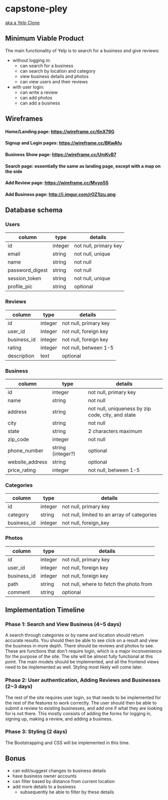 # capstone-pley
[aka a Yelp Clone](https://pley-app.herokuapp.com/)

## Minimum Viable Product
The main functionality of Yelp is to search for a business and give reviews:
+ without logging in:
  + can search for a business
  + can search by location and category
  + view business details and photos
  + can view users and their reviews
+ with user login:
  + can write a review
  + can add photos
  + can add a business
  
## Wireframes
#### Home/Landing page: https://wireframe.cc/6nX79G
#### Signup and Login pages: https://wireframe.cc/BKwAfu
#### Business Show page: https://wireframe.cc/UmKvB7
#### Search page: essentially the same as landing page, except with a map on the side
#### Add Review page: https://wireframe.cc/Mvyp5S
#### Add Business page: http://i.imgur.com/rOZ1jzu.png

## Database schema
### Users
| column | type | details |
| --- | --- | --- |
| id | integer | not null, primary key|
| email | string | not null, unique |
| name | string | not null |
| password_digest | string | not null |
| session_token | string | not null, unique |
| profile_pic | string | optional |

### Reviews 
| column | type | details |
| --- | --- | --- |
| id | integer | not null, primary key |
| user_id | integer | not null, foreign key |
| business_id | integer | not null, foreign key |
| rating | integer | not null, between 1-5 |
| description | text | optional |

### Business
| column | type | details |
| --- | --- | --- |
| id | integer | not null, primary key |
| name | string | not null |
| address | string | not null, uniqueness by zip code, city, and state |
| city | string | not null |
| state | string | 2 characters maximum |
| zip_code | integer | not null |
| phone_number | string (integer?) | optional |
| website_address | string | optional |
| price_rating | integer | not null, between 1-5 |


### Categories
| column | type | details |
| --- | --- | --- |
| id | integer | not null, primary key |
| category | string | not null, limited to an array of categories |
| business_id | integer | not null, foreign_key |


### Photos
| column | type | details |
| --- | --- | --- |
| id | integer | not null, primary key |
| user_id | integer | not null, foreign key |
| business_id | integer | not null, foreign key |
| path | string | not null, where to fetch the photo from |
| comment | string | optional |

## Implementation Timeline
### Phase 1: Search and View Business (4~5 days)
A search through categories or by name and location should return accurate results. You should then be able to see click on a result and view the business in more depth. There should be reviews and photos to see. These are functions that don't require login, which is a major inconvenience for the purpose of the site. The site will be almost fully functional at this point. The main models should be implemented, and all the frontend views need to be implemented as well. Styling most likely will come later.

### Phase 2: User authentication, Adding Reviews and Businesses (2~3 days)
The rest of the site requires user login, so that needs to be implemented for the rest of the features to work correctly. The user should then be able to submit a review to existing businesses, and add one if what they are looking for is not there. This mostly consists of adding the forms for logging in, signing up, making a review, and adding a business.

### Phase 3: Styling (2 days)
The Bootstrapping and CSS will be implemented in this time.


## Bonus
+ can edit/suggest changes to business details
+ have business owner accounts
+ can filter based by distance from current location
+ add more details to a business
  + subsequently be able to filter by these details
